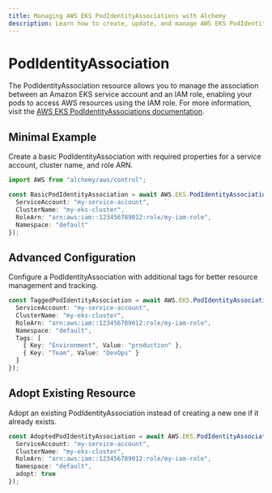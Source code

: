 ```yaml
---
title: Managing AWS EKS PodIdentityAssociations with Alchemy
description: Learn how to create, update, and manage AWS EKS PodIdentityAssociations using Alchemy Cloud Control.
---
```


# PodIdentityAssociation

The PodIdentityAssociation resource allows you to manage the association between an Amazon EKS service account and an IAM role, enabling your pods to access AWS resources using the IAM role. For more information, visit the [AWS EKS PodIdentityAssociations documentation](https://docs.aws.amazon.com/eks/latest/userguide/).

## Minimal Example

Create a basic PodIdentityAssociation with required properties for a service account, cluster name, and role ARN.

```ts
import AWS from "alchemy/aws/control";

const BasicPodIdentityAssociation = await AWS.EKS.PodIdentityAssociation("BasicPodIdentityAssociation", {
  ServiceAccount: "my-service-account",
  ClusterName: "my-eks-cluster",
  RoleArn: "arn:aws:iam::123456789012:role/my-iam-role",
  Namespace: "default"
});
```

## Advanced Configuration

Configure a PodIdentityAssociation with additional tags for better resource management and tracking.

```ts
const TaggedPodIdentityAssociation = await AWS.EKS.PodIdentityAssociation("TaggedPodIdentityAssociation", {
  ServiceAccount: "my-service-account",
  ClusterName: "my-eks-cluster",
  RoleArn: "arn:aws:iam::123456789012:role/my-iam-role",
  Namespace: "default",
  Tags: [
    { Key: "Environment", Value: "production" },
    { Key: "Team", Value: "DevOps" }
  ]
});
```

## Adopt Existing Resource

Adopt an existing PodIdentityAssociation instead of creating a new one if it already exists.

```ts
const AdoptedPodIdentityAssociation = await AWS.EKS.PodIdentityAssociation("AdoptedPodIdentityAssociation", {
  ServiceAccount: "my-service-account",
  ClusterName: "my-eks-cluster",
  RoleArn: "arn:aws:iam::123456789012:role/my-iam-role",
  Namespace: "default",
  adopt: true
});
```